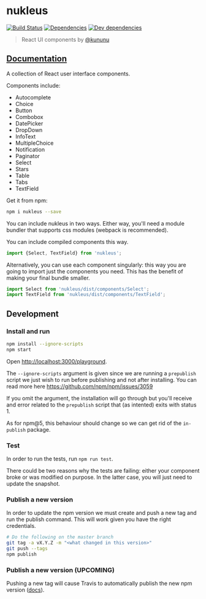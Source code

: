 # nukleus

[![Build Status](https://travis-ci.org/kununu/nukleus.svg?branch=master)](https://travis-ci.org/kununu/nukleus)
[![Dependencies](https://david-dm.org/kununu/nukleus/master/status.svg)](https://david-dm.org/kununu/nukleus/master)
[![Dev dependencies](https://david-dm.org/kununu/nukleus/master/dev-status.svg)](https://david-dm.org/kununu/nukleus/master)

> React UI components by [@kununu](https://github.com/kununu)

## [Documentation](https://kununu.github.io/nukleus)

A collection of React user interface components.

Components include:

- Autocomplete
- Choice
- Button
- Combobox
- DatePicker
- DropDown
- InfoText
- MultipleChoice
- Notification
- Paginator
- Select
- Stars
- Table
- Tabs
- TextField

Get it from npm:

```bash
npm i nukleus --save
```

You can include nukleus in two ways. Either way, you'll need a module bundler that supports css modules (webpack is recommended).

You can include compiled components this way.

```javascript
import {Select, TextField} from 'nukleus';
```

Alternatively, you can use each component singularly: this way you are going to import just the components you need. This has the benefit of making your final bundle smaller.

```javascript
import Select from 'nukleus/dist/components/Select';
import TextField from 'nukleus/dist/components/TextField';
```

## Development

### Install and run

```bash
npm install --ignore-scripts
npm start
```
Open [http://localhost:3000/playground](http://localhost:3000/playground).

The `--ignore-scripts` argument is given since we are running a `prepublish` script we just wish to run before publishing and not after installing. You can read more here https://github.com/npm/npm/issues/3059

If you omit the argument, the installation will go through but you'll receive and error related to the `prepublish` script that (as intented) exits with status 1.

As for npm@5, this behaviour should change so we can get rid of the `in-publish` package.

### Test

In order to run the tests, run `npm run test`.

There could be two reasons why the tests are failing: either your component broke or was modified on purpose.
In the latter case, you will just need to update the snapshot.

### Publish a new version

In order to update the npm version we must create and push a new tag and run the publish command. This will work given you have the right credentials.

```bash
# Do the following on the master branch
git tag -a vX.Y.Z -m "<what changed in this version>"
git push --tags
npm publish
```

### Publish a new version (UPCOMING)

 Pushing a new tag will cause Travis to automatically publish the new npm version ([docs](https://docs.travis-ci.com/user/deployment/npm)).
